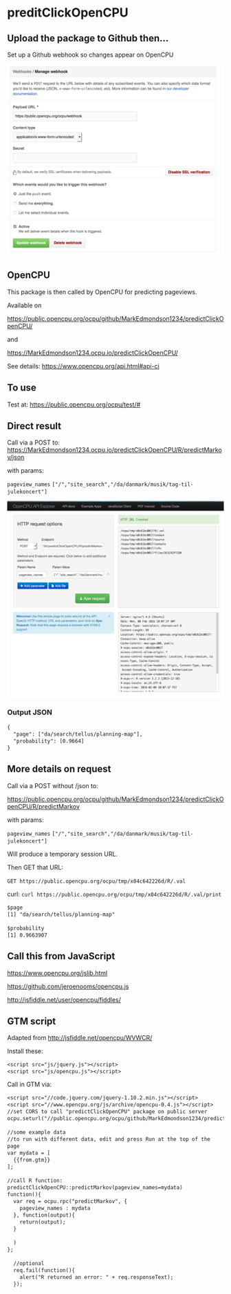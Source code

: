# preditClickOpenCPU

## Upload the package to Github then...

Set up a Github webhook so changes appear on OpenCPU

![github webhook](github_webhook.png)

## OpenCPU

This package is then called by OpenCPU for predicting pageviews.

Available on

https://public.opencpu.org/ocpu/github/MarkEdmondson1234/predictClickOpenCPU/

and

https://MarkEdmondson1234.ocpu.io/predictClickOpenCPU/

See details: https://www.opencpu.org/api.html#api-ci

## To use

Test at: https://public.opencpu.org/ocpu/test/#

## Direct result

Call via a POST to:
https://MarkEdmondson1234.ocpu.io/predictClickOpenCPU/R/predictMarkov/json

with params: 

`pageview_names`
`["/","site_search","/da/danmark/musik/tag-til-julekoncert"]`

![Open CPU example](openCPUdemo.png)

### Output JSON

```
{
  "page": ["da/search/tellus/planning-map"],
  "probability": [0.9664]
}
```

## More details on request

Call via a POST without /json to:

https://public.opencpu.org/ocpu/github/MarkEdmondson1234/predictClickOpenCPU/R/predictMarkov

with params: 

`pageview_names`
`["/","site_search","/da/danmark/musik/tag-til-julekoncert"]`



Will produce a temporary session URL.

Then GET that URL:

`GET https://public.opencpu.org/ocpu/tmp/x04c642226d/R/.val`

curl:
`curl https://public.opencpu.org/ocpu/tmp/x04c642226d/R/.val/print`

```
$page
[1] "da/search/tellus/planning-map"

$probability
[1] 0.9663907
```

## Call this from JavaScript

https://www.opencpu.org/jslib.html

https://github.com/jeroenooms/opencpu.js

http://jsfiddle.net/user/opencpu/fiddles/


## GTM script

Adapted from http://jsfiddle.net/opencpu/WVWCR/ 

Install these:
```
<script src="js/jquery.js"></script>
<script src="js/opencpu.js"></script>

```

Call in GTM via:
```
<script src="//code.jquery.com/jquery-1.10.2.min.js"></script> 
<script src="//www.opencpu.org/js/archive/opencpu-0.4.js"></script>
//set CORS to call "predictClickOpenCPU" package on public server
ocpu.seturl("//public.opencpu.org/ocpu/github/MarkEdmondson1234/predictClickOpenCPU/R")

//some example data
//to run with different data, edit and press Run at the top of the page
var mydata = [
  {{from.gtm}}   
];

//call R function: predictClickOpenCPU::predictMarkov(pageview_names=mydata)
function(){
  var req = ocpu.rpc("predictMarkov", {
    pageview_names : mydata
  }, function(output){
    return(output);
  }
  
  )
};

  //optional
  req.fail(function(){
    alert("R returned an error: " + req.responseText); 
  });
```

